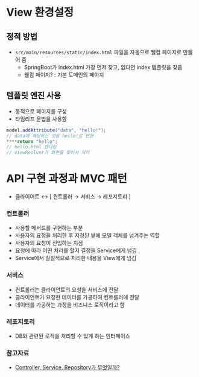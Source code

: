 # View 환경설정

## 정적 방법

- `src/main/resources/static/index.html` 파일을 자동으로 웰컴 페이지로 만들어 줌
    - SpringBoot가 index.html 가장 먼저 찾고, 없다면 index 템플릿을 찾음
    - 웰컴 페이지? : 기본 도메인의 페이지

## 템플릿 엔진 사용

- 동적으로 페이지를 구성
- 타임리프 문법을 사용함

```java
model.addAttribute("data", "hello!");
// data에 해당하는 것을 hello!로 변환
****return "hello";
// hello.html 렌더링
// viewReolver가 화면을 찾아서 처리
```

# API 구현 과정과 MVC 패턴

- 클라이어트 ↔ [ 컨트롤러 → 서비스 → 레포지토리 ]

### 컨트롤러

- 사용할 메서드를 구현하는 부분
- 사용자의 요청을 처리한 후 지정된 뷰에 모델 객체를 넘겨주는 역할
- 사용자의 요청이 진입하는 지점
- 요청에 따라 어떤 처리를 할지 결정을 Service에게 넘김
- Service에서 실질적으로 처리한 내용을 View에게 넘김

### 서비스
- 컨트롤러는 클라이언트의 요청을 서비스에 전달
- 클라이언트가 요청한 데이터를 가공하여 컨트롤러에 전달
- 데이터를 가공하는 과정을 비즈니스 로직이라고 함

### 레포지토리
- DB와 관련된 로직을 처리할 수 있게 하는 인터페이스

### 참고자료

- [Controller, Service, Repository가 무엇일까?]([https://velog.io/@jybin96/Controller-Service-Repository-가-무엇일까](https://velog.io/@jybin96/Controller-Service-Repository-%EA%B0%80-%EB%AC%B4%EC%97%87%EC%9D%BC%EA%B9%8C))